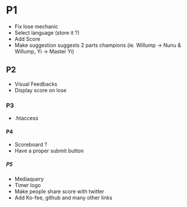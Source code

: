 # P1
- Fix lose mechanic
- Select language (store it ?)
- Add Score
- Make suggestion suggests 2 parts champions (ie. Willump -> Nunu & Willump, Yi -> Master Yi)

## P2
- Visual Feedbacks
- Display score on lose

### P3
- .htaccess

#### P4
- Scoreboard ?
- Have a proper submit button

##### P5
- Mediaquery
- Timer logo
- Make people share score with twitter
- Add Ko-fee, github and many other links
